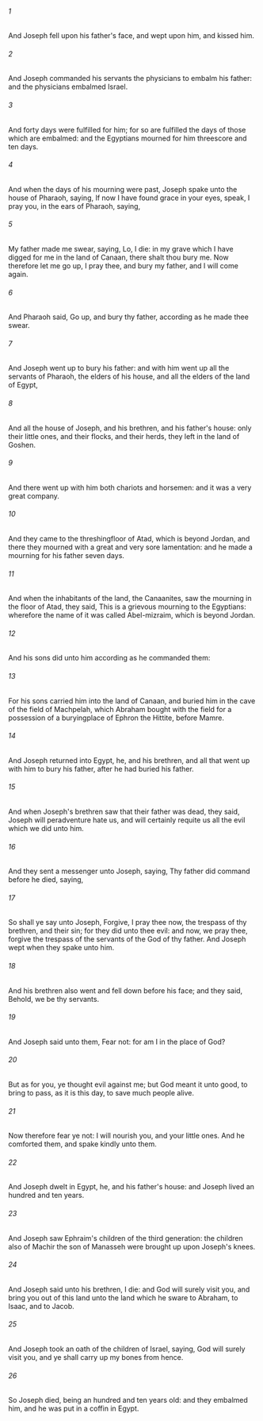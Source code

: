 ###### 1
And Joseph fell upon his father's face, and wept upon him, and kissed him.

###### 2
And Joseph commanded his servants the physicians to embalm his father: and the physicians embalmed Israel.

###### 3
And forty days were fulfilled for him; for so are fulfilled the days of those which are embalmed: and the Egyptians mourned for him threescore and ten days.

###### 4
And when the days of his mourning were past, Joseph spake unto the house of Pharaoh, saying, If now I have found grace in your eyes, speak, I pray you, in the ears of Pharaoh, saying,

###### 5
My father made me swear, saying, Lo, I die: in my grave which I have digged for me in the land of Canaan, there shalt thou bury me. Now therefore let me go up, I pray thee, and bury my father, and I will come again.

###### 6
And Pharaoh said, Go up, and bury thy father, according as he made thee swear.

###### 7
And Joseph went up to bury his father: and with him went up all the servants of Pharaoh, the elders of his house, and all the elders of the land of Egypt,

###### 8
And all the house of Joseph, and his brethren, and his father's house: only their little ones, and their flocks, and their herds, they left in the land of Goshen.

###### 9
And there went up with him both chariots and horsemen: and it was a very great company.

###### 10
And they came to the threshingfloor of Atad, which is beyond Jordan, and there they mourned with a great and very sore lamentation: and he made a mourning for his father seven days.

###### 11
And when the inhabitants of the land, the Canaanites, saw the mourning in the floor of Atad, they said, This is a grievous mourning to the Egyptians: wherefore the name of it was called Abel-mizraim, which is beyond Jordan.

###### 12
And his sons did unto him according as he commanded them:

###### 13
For his sons carried him into the land of Canaan, and buried him in the cave of the field of Machpelah, which Abraham bought with the field for a possession of a buryingplace of Ephron the Hittite, before Mamre.

###### 14
And Joseph returned into Egypt, he, and his brethren, and all that went up with him to bury his father, after he had buried his father.

###### 15
And when Joseph's brethren saw that their father was dead, they said, Joseph will peradventure hate us, and will certainly requite us all the evil which we did unto him.

###### 16
And they sent a messenger unto Joseph, saying, Thy father did command before he died, saying,

###### 17
So shall ye say unto Joseph, Forgive, I pray thee now, the trespass of thy brethren, and their sin; for they did unto thee evil: and now, we pray thee, forgive the trespass of the servants of the God of thy father. And Joseph wept when they spake unto him.

###### 18
And his brethren also went and fell down before his face; and they said, Behold, we be thy servants.

###### 19
And Joseph said unto them, Fear not: for am I in the place of God?

###### 20
But as for you, ye thought evil against me; but God meant it unto good, to bring to pass, as it is this day, to save much people alive.

###### 21
Now therefore fear ye not: I will nourish you, and your little ones. And he comforted them, and spake kindly unto them.

###### 22
And Joseph dwelt in Egypt, he, and his father's house: and Joseph lived an hundred and ten years.

###### 23
And Joseph saw Ephraim's children of the third generation: the children also of Machir the son of Manasseh were brought up upon Joseph's knees.

###### 24
And Joseph said unto his brethren, I die: and God will surely visit you, and bring you out of this land unto the land which he sware to Abraham, to Isaac, and to Jacob.

###### 25
And Joseph took an oath of the children of Israel, saying, God will surely visit you, and ye shall carry up my bones from hence.

###### 26
So Joseph died, being an hundred and ten years old: and they embalmed him, and he was put in a coffin in Egypt.

